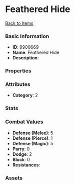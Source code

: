 # Feathered Hide



[Back to Items](../items.md)

### Basic Information

- **ID**: 9900669
- **Name**: Feathered Hide
- **Description**: 

### Properties


### Attributes

- **Category**: 2

### Stats


### Combat Values

- **Defense (Melee)**: 5
- **Defense (Pierce)**: 1
- **Defense (Magic)**: 5
- **Parry**: 0
- **Dodge**: 2
- **Block**: 0
- **Resistances**: 

### Assets


